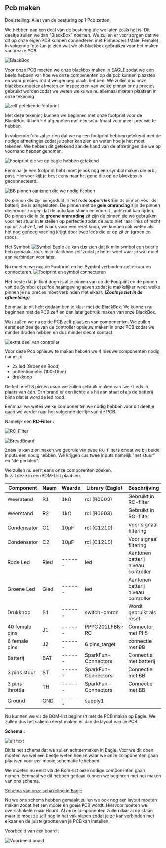 ## Pcb maken 
Doelstelling: 
Alles van de besturing op 1 Pcb zetten.

We hebben dan een deel van de besturing die we laten zoals het is. Dit deeltje zullen we dan "BlackBox" noemen. We zullen er voor zorgen dat we dit op onze eigen PCB kunnen connecteren met Pinheaders (Male, Female). In volgende foto kan je zien wat we als blackbox gebruiken voor het maken van dezze PCB.

![BlackBox](Images/BlackBox.png)

Voor onze PCB moeten we onze blackbox maken in EAGLE zodat we een beeld hebben van hoe we onze componenten op de pcb kunnen plaasten en waar precies zodat we genoeg plaats hebben. 
We zullen dus onze blackbox moeten afmeten en inspecteren van welke pinnen er nu precies gebruikt worden zodat we weten welke we nu allemaal moeten plaatsen in onze tekening

![zelf getekende footprint](Images/Footprint_BB.jpg)

Met deze tekening kunnen we beginnen met onze footprint voor de BlackBox. Ik heb het afgemeten met een schuifmaat voor meer precisie te hebben.

In volgende foto zal je zien dat we nu een footprint hebben getekend met de nodige afmetingen zodat je zeker kan zien en weten  hoe je het moet tekenen. We hebben dit getekend aan de hand van de afmetingen die we op voorhand hebben genomen.

![Footprint die we op eagle hebben getekend](Images/Footprint_BB_eagle.png)

Eenmaal je een footprint hebt moet je ook nog een symbol maken die erbij past. Hiervoor kijk je best eens naar het gene die op de blackbox is geconnecteerd. 

![BB pinnen aantonen die we nodig hebben ](Images/BB_Pinnen.png)

De pinnen die zijn aangeduid in het **rode oppervlak** zijn de pinnen voor de batterij die is aangesloten.
De pinnen met de **gele omranding** zijn de pinnen die ervoor zorgen dat de auto kan sturen en vooruit , achteruit kan rijden.
De pinnen die in de **groene omranding** zit zijn de pinnen die we gebruiken voor het stuur in te stellen op perfectie zodat de auto niet naar links of recht rijd uit zichzelf, het is ook voor een reset knop, we kunnen ook weten als het nog genoeg voeding krijgt door twee leds die er op zitten (groen en rood).

Het Symbol:
![Symbol Eagle](Images/symbol.png)
Je kan dus zien dat ik mijn symbol een beetje heb gemaakt zoals mijn blackbox zelf zodat je beter weet waar je wat moet aan verbinden voor later.

Nu moeten we nog de Footprint en het Symbol verbinden met elkaar en connecteren.
![Footprint en symbol connecteren](Images/Symbol_en_Footprint_connecten.png)

Het beste dat je kunt doen is al je pinnen van op de Footprint en de pinnen van de Symbol dezelfde naamgeving geven zodat je makkelijker weet welke pinnen je nu precies moet verbinden met elkaar. ***(Zoals je ziet in de afbeelding)***

Eenmaal je dit hebt gedaan ben je klaar met de BlackBox. We kunnen nu beginnen met de PCB zelf en dan later gebruik maken van onze BlackBox.

Wat zullen we nu op de PCB zelf plaatsen van compenenten.
We zullen eerst een deeltje van de controller opnieuw maken in onze PCB zodat we minder draden hebben en dus minder slecht contact.

![extra deel van controller](Images/eigenPCB.png)

Voor deze Pcb opnieuw te maken hebben we 4 nieuwe componenten nodig namelijk
- 2x led (Groen en Rood)
- pottentiometer (100kOhm)
- drukknop

De led heeft 3 pinnen maar we zullen gebruik maken van twee Leds in plaats van één. Dan brand er een lichtje als hij aan staat of als de batterij bijna plat is word de led rood. 

Eenmaal we weten welke componenten we nodig hebben voor dit deeltje gaan we verder naar het volgende deeltje van de PCB.

Namelijk een **RC-Filter :**

![RC_Filter](Images/RC_Filter.png)

![BreadBoard](<Images/RC_Filter op BreadBoard.png>)

Zoals je kan zien maken we gebruik van twee RC-Filters omdat we bij beide inputs één nodig hebben. We krijgen dus twee inputs namelijk "het stuur" en "de pedalen".

We zullen nu eerst eens onze componenten zoeken.  
Ik zal deze in een BOM-List plaatsen.

| Component    | Naam  |Waarde  | Library (Eagle) | Beschrijving         |
|--------------|---------|---------|---------------|-------------------|
| Weerstand    | R1| 1kΩ    | rcl (R0603) | Gebruikt in RC-filter|
| Weerstand    | R2| 1kΩ    | rcl (R0603) | Gebruikt in RC-filter|
| Condensator  | C1| 10µF   | rcl (C1210) | Voor signaal filtering|
| Condensator  | C2| 10µF   | rcl (C1210) | Voor signaal filtering|
| Rode Led  | Rled| ------| led | Aantonen batterij niveau controller|
| Groene Led | Gled| ------| led | Aantonen batterij niveau controller|
| Drukknop | S1| ------| switch-omron| Wordt gebruikt als reset|
| 40 female pins| J1| ------| PPPC202LFBN-RC| Connector met PI 5|
| 6 female pins| J2| ------| 6 pins_target| connectie met BB|
| Batterij| BAT| ------| SparkFun-Connectors| Connectie met batterij|
| 3 pins stuur| ST| ------| SparkFun-Connectors| Connectie met BB|
| 3 pins throttle| TH| ------| SparkFun-Connectors| Connectie met BB|
| Ground| GND| ------| supply1| 

Nu kunnen we via de BOM-list beginnen met de PCB maken op Eagle. We zullen dus het schema eerst maken en dan de layout van de PCB.

**Schema :**

![alt text](Images/Schema_Correct.jpg)

Dit is het schema dat we zullen achteermaken in Eagle. Voor we dit doen moeten we wel een beetje weten hoe en waar we onze componenten gaan plaatsen voor een mooie schematic te hebben. 

We moeten nu eerst via de Bom-list onze nodige componenten gaan nemen. Eenmaal we dit hebben gedaan kunnen we beginnen met het maken van ons schema.

[Schema van onze schakeling in Eagle](Project_PX2_Schema.pdf)

Nu we ons schema hebben gemaakt zullen we ook nog een layout moeten maken zodat het een mooie en goeie PCB wordt. Hiervoor moeten we overschakelen naar Board. 
Al onze componenten zullen daar al op staan maar je moet ze zelf nog in het vak slepen zodat je ze kan verbinden met elkaar en de juiste grootte van je PCB kan instellen.

Voorbeeld van een board :

![Voorbeeld board](<Images/Voorbeeld Board.png>)
